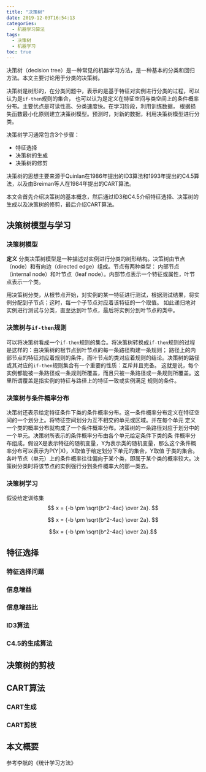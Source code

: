 ```yaml
---
title: "决策树"
date: 2019-12-03T16:54:13
categories:
  - 机器学习算法
tags:
  - 决策树
  - 机器学习
toc: true
---
```


决策树（decision tree）是一种常见的机器学习方法，是一种基本的分类和回归方法。本文主要讨论用于分类的决策树。  

决策树是树形的，在分类问题中，表示的是基于特征对实例进行分类的过程，可以认为是`if-then`规则的集合，
也可以认为是定义在特征空间与类空间上的条件概率分布。主要优点是可读性高、分类速度快。在学习阶段，利用训练数据，
根据损失函数最小化原则建立决策树模型。预测时，对新的数据，利用决策树模型进行分类。

决策树学习通常包含3个步骤：
- 特征选择
- 决策树的生成
- 决策树的修剪

决策树的思想主要来源于Quinlan在1986年提出的ID3算法和1993年提出的C4.5算法，以及由Breiman等人在1984年提出的CART算法。

本文会首先介绍决策树的基本概念，然后通过ID3和C4.5介绍特征选择、决策树的生成以及决策树的修剪，最后介绍CART算法。  

## 决策树模型与学习
### 决策树模型

**定义**  分类决策树模型是一种描述对实例进行分类的树形结构。决策树由节点（node）和有向边（directed edge）组成。节点有两种类型：
内部节点（internal node）和叶节点（leaf node）。内部节点表示一个特征或属性，叶节点表示一个类。

用决策树分类，从根节点开始，对实例的某一特征进行测试，根据测试结果，将实例分配到子节点；这时，每一个子节点对应着该特征的一个取值。
如此递归地对实例进行测试与分类，直至达到叶节点，最后将实例分到叶节点的类中。

### 决策树与`if-then`规则

可以将决策树看成一个`if-then`规则的集合。将决策树转换成`if-then`规则的过程是这样的：由决策树的根节点到叶节点的每一条路径构建一条规则；
路径上的内部节点的特征对应着规则的条件，而叶节点的类对应着规则的结论。决策树的路径或其对应的`if-then`规则集合有一个重要的性质：互斥并且完备。
这就是说，每个实例都能被一条路径或一条规则所覆盖，而且只被一条路径或一条规则所覆盖。这里所谓覆盖是指实例的特征与路径上的特征一致或实例满足
规则的条件。

### 决策树与条件概率分布

决策树还表示给定特征条件下类的条件概率分布。这一条件概率分布定义在特征空间的一个划分上。将特征空间划分为互不相交的单元或区域。并在每个单元
定义一个类的概率分布就构成了一个条件概率分布。决策树的一条路径对应于划分中的一个单元。决策树所表示的条件概率分布由各个单元给定条件下类的条
件概率分布组成。假设X是表示特征的随机变量，Y为表示类的随机变量，那么这个条件概率分布可以表示为P(Y|X)，X取值于给定划分下单元的集合，Y取值
于类的集合。各叶节点（单元）上的条件概率往往偏向于某个类，即属于某个类的概率较大。决策树分类时将该节点的实例强行分到条件概率大的那一类去。

### 决策树学习

假设给定训练集
$$ x = {-b \pm \sqrt{b^2-4ac} \over 2a}. $$

$$ 
x = {-b \pm \sqrt{b^2-4ac} \over 2a}. 
$$

$$x = {-b \pm \sqrt{b^2-4ac} \over 2a}.$$


## 特征选择
### 特征选择问题
### 信息增益
### 信息增益比
### ID3算法
### C4.5的生成算法

## 决策树的剪枝

## CART算法
### CART生成
### CART剪枝

## 本文概要

参考李航的《统计学习方法》
